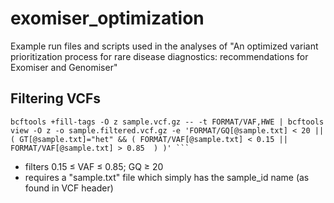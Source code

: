 # exomiser_optimization
Example run files and scripts used in the analyses of "An optimized variant prioritization process for rare disease diagnostics: recommendations for Exomiser and Genomiser"



## Filtering VCFs
```
bcftools +fill-tags -O z sample.vcf.gz -- -t FORMAT/VAF,HWE | bcftools view -O z -o sample.filtered.vcf.gz -e 'FORMAT/GQ[@sample.txt] < 20 || ( GT[@sample.txt]="het" && ( FORMAT/VAF[@sample.txt] < 0.15 || FORMAT/VAF[@sample.txt] > 0.85  ) )' ```

```
* filters 0.15 ≤ VAF ≤ 0.85; GQ ≥ 20
* requires a "sample.txt" file which simply has the sample_id name (as found in VCF header)


